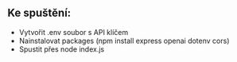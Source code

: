 ## Ke spuštění:
- Vytvořit .env soubor s API klíčem
- Nainstalovat packages (npm install express openai dotenv cors)
- Spustit přes node index.js
